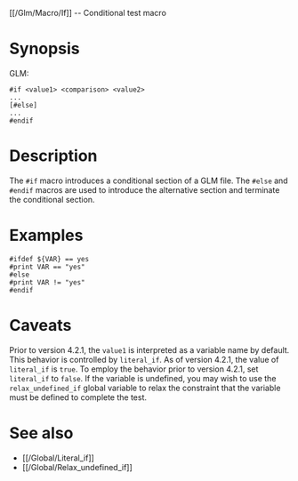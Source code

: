 [[/Glm/Macro/If]] -- Conditional test macro

# Synopsis

GLM:

~~~
#if <value1> <comparison> <value2>
...
[#else]
...
#endif
~~~

# Description

The `#if` macro introduces a conditional section of a GLM file.  The `#else` and `#endif` macros are used to introduce the alternative section and terminate the conditional section.

# Examples

~~~
#ifdef ${VAR} == yes
#print VAR == "yes"
#else
#print VAR != "yes"
#endif
~~~

# Caveats

Prior to version 4.2.1, the `value1` is interpreted as a variable name by default.  This behavior is controlled by `literal_if`.  As of version 4.2.1, the value of `literal_if` is `true`. To employ the behavior prior to version 4.2.1, set `literal_if` to `false`. If the variable is undefined, you may wish to use the `relax_undefined_if` global variable to relax the constraint that the variable must be defined to complete the test.

# See also

* [[/Global/Literal_if]]
* [[/Global/Relax_undefined_if]]
